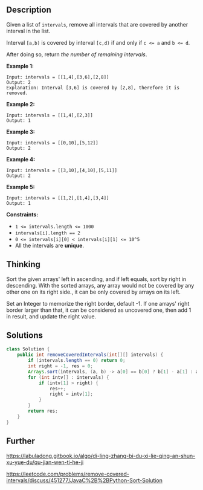 ## Description

Given a list of `intervals`, remove all intervals that are covered by another interval in the list.

Interval `[a,b)` is covered by interval `[c,d)` if and only if `c <= a` and `b <= d`.

After doing so, return *the number of remaining intervals*.

 

**Example 1:**

```
Input: intervals = [[1,4],[3,6],[2,8]]
Output: 2
Explanation: Interval [3,6] is covered by [2,8], therefore it is removed.
```

**Example 2:**

```
Input: intervals = [[1,4],[2,3]]
Output: 1
```

**Example 3:**

```
Input: intervals = [[0,10],[5,12]]
Output: 2
```

**Example 4:**

```
Input: intervals = [[3,10],[4,10],[5,11]]
Output: 2
```

**Example 5:**

```
Input: intervals = [[1,2],[1,4],[3,4]]
Output: 1
```

 

**Constraints:**

- `1 <= intervals.length <= 1000`
- `intervals[i].length == 2`
- `0 <= intervals[i][0] < intervals[i][1] <= 10^5`
- All the intervals are **unique**.

## Thinking

Sort the given arrays' left in ascending, and if left equals, sort by right in descending. With the sorted arrays, any array would not be covered by any other one on its right side., it can be only covered by arrays on its left. 

Set an Integer to memorize the right border, default -1. If one arrays' right border larger than that, it can be considered as uncovered one, then add 1 in result, and update the right value.

## Solutions

~~~java
class Solution {
    public int removeCoveredIntervals(int[][] intervals) {
        if (intervals.length == 0) return 0;
        int right = -1, res = 0;
        Arrays.sort(intervals, (a, b) -> a[0] == b[0] ? b[1] - a[1] : a[0] - b[0]);
        for (int intv[] : intervals) {
            if (intv[1] > right) {
                res++;
                right = intv[1];
            }
        }
        return res;
    }
}
~~~



## Further

https://labuladong.gitbook.io/algo/di-ling-zhang-bi-du-xi-lie-qing-an-shun-xu-yue-du/qu-jian-wen-ti-he-ji

https://leetcode.com/problems/remove-covered-intervals/discuss/451277/JavaC%2B%2BPython-Sort-Solution